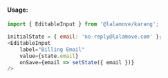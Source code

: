 #### Usage:

```js static
import { EditableInput } from '@lalamove/karang';
```

```js
initialState = { email: 'no-reply@lalamove.com' };
<EditableInput
    label="Billing Email"
    value={state.email}
    onSave={email => setState({ email })}
/>
```
